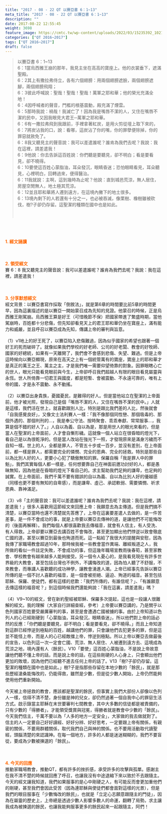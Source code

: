 ```yaml
---
title: "2017 - 08 - 22 QT 以賽亞書 6：1~13"
meta_title: "2017 - 08 - 22 QT 以賽亞書 6：1~13"
description: ""
date: 2017-08-22 12:55:45
weight: 3698
feature_image: https://cmtc.tw/wp-content/uploads/2022/03/15235392_10211799862337740_180693556567566654_o-1.webp
categories: ["QT 2016~2017"]
tags: ["QT 2016~2017"]
draft: false
---
```


<blockquote>以賽亞書 6：1~13<br />
6：1當烏西雅王崩的那年，我見主坐在高高的寶座上。他的衣裳垂下，遮滿聖殿。<br />
6：2其上有撒拉弗侍立，各有六個翅膀：用兩個翅膀遮臉，兩個翅膀遮腳，兩個翅膀飛翔；<br />
6：3彼此呼喊說：聖哉！聖哉！聖哉！萬軍之耶和華；他的榮光充滿全地！<br />
6：4因呼喊者的聲音，門檻的根基震動，殿充滿了煙雲。<br />
6：5那時我說：禍哉！我滅亡了！因為我是嘴唇不潔的人，又住在嘴唇不潔的民中，又因我眼見大君王─萬軍之耶和華。<br />
6：6有一撒拉弗飛到我跟前，手裡拿著紅炭，是用火剪從壇上取下來的，<br />
6：7將炭沾我的口，說：看哪，這炭沾了你的嘴，你的罪孽便除掉，你的罪惡就赦免了。<br />
6：8我又聽見主的聲音說：我可以差遣誰呢？誰肯為我們去呢？我說：我在這裡，請差遣我！<br />
6：9他說：你去告訴這百姓說：你們聽是要聽見，卻不明白；看是要看見，卻不曉得。<br />
6：10要使這百姓心蒙脂油，耳朵發沉，眼睛昏迷；恐怕眼睛看見，耳朵聽見，心裡明白，回轉過來，便得醫治。<br />
6：11我就說：主啊，這到幾時為止呢？他說：直到城邑荒涼，無人居住，房屋空閒無人，地土極其荒涼。<br />
6：12並且耶和華將人遷到遠方，在這境內撇下的地土很多。<br />
6：13境內剩下的人若還有十分之一，也必被吞滅，像栗樹、橡樹雖被砍伐，樹?子卻仍存留。這聖潔的種類在國中也是如此。<br />
<br />
&nbsp;</blockquote><br />
&nbsp;<br />
<br />
<span style="color: #ff6600;"><strong>1. </strong><strong>經文誦讀</strong></span><br />
<br />
<span style="color: #ff6600;"><strong> </strong></span><br />
<br />
<span style="color: #ff6600;"><strong>2. </strong><strong>領受經文<br />
</strong></span>賽 6：8 我又聽見主的聲音說：我可以差遣誰呢？誰肯為我們去呢？我說：我在這裡，請差遣我！<br />
<br />
&nbsp;<br />
<br />
<span style="color: #ff6600;"><strong>3. 分享默想經文<br />
</strong></span>經文背景：以賽亞書寫作採取「倒敘法」，就是第6章的時間要比前5章的時間更早，因為這裏描述的是以賽亞一開始蒙召成為先知的見證。他蒙召的時候，正是烏西雅王剛駕崩。烏西雅王算是好王（可惜晚節不保）把國家帶進了繁盛時期，當他駕崩時，百姓都十分悲傷，但先知卻看見天上的君王耶和華仍坐在寶座上，滿有能力和威嚴，並且呼召以賽亞成為先知，傳講上帝的審判與旨意。<br />
<br />
（1）v1地上的好王死了，以賽亞陷入悲傷難過，因為似乎國家的希望也跟著一個好王的死而破碎了。就像如果我們學校的好老師、公司的好老闆、教會的好牧師、國家的好總統，如果有一天離開了，我們會不會感到悲傷、失望、難過。但是上帝這時候向以賽亞顯現，原來在高天之上有一個統管萬有的寶座，寶座上的耶和華才是真正的萬王之王、萬主之主，才是我們唯一需要仰望倚靠的對象。因罪眼瞎心亡的世人，眼光只能看見眼前與今生，上帝卻呼召我們超越人有限的眼目看見屬靈與永恆。世人所倚靠一切君王與國度，都是短暫、會被震動、不永遠可靠的，唯有上帝的國，才是永不震動、永不動搖。<br />
<br />
（2）以賽亞出身貴族，憂國憂民，是難得的好人。但是當他站立在聖潔的上帝面前，他才被光照，發現自己是個「嘴唇不潔的人，又住在嘴唇不潔的民中。」人就是這樣，我們活在世上，就喜歡跟別人比，特別是跟比我們差的人比，然後就會「自我感覺良好」，又像文士法利賽人一樣：「我不像那個同性戀、那個吸毒的、那個外遇的、那個判刑的…，我是奉公守法、按時聚會、乖乖奉獻、常常服事…，我算是個不錯的好人了。」人自以為義、自以為是，那是用世人的眼光來看的，但是當人在聖潔的上帝面前，人才會自慚形穢。這就像一個人站立在很昏暗的燈光下，看自己是以為很乾淨的。但是當人改站在強光下一照，才發現原來是滿身污穢而不自知一樣。世上的人，全都是罪人，不管五十步或一百步，並沒有差別，在上帝面前，都一樣是罪人，都需要完全的憐憫、完全的恩典、完全的拯救。特別是那些自以為比別人好的人，更要小心犯了驕傲無知的罪。保羅自稱「我是罪人中的罪魁」，我們其實每個人都一樣是，任何想要靠自己在神面前邀功討好的人，都是愚昧無知，因為他是在昏暗的燈光下看自己的。求主幫助我們足夠的謙卑，也足夠的誠實。在上帝面前，我們千萬不要有錯誤的自以為義、自以為比別人好的優越感（同樣也更不要有無知的自卑感），而是謙卑、虛己、承認軟弱、需要憐憫、祈求恩典、靠神滿足。<br />
<br />
（3）v8「主的聲音說：我可以差遣誰呢？誰肯為我們去呢？我說：我在這裡，請差遣我！」很多人喜歡用這節經文來回應上帝：我願意去為主傳道。但是我們搞不清楚，以賽亞當時也還不清楚就先答應了，上帝在這裏要差遣人去做的，是一件苦差事，是一件不會成功的事，就是上帝要以賽亞去傳神的道，是讓他們不可能悔改的（後面再解釋）。我們每個人都很喜歡我去傳福音，就會有人信主，有人受洗、有人得救。上帝卻要以賽亞去講百姓不會悔改，甚至更加顯出他們悖逆以致會徹底亡國的道，甚至以賽亞到最後也殉道而死。這一點給了我很大的提醒與安慰，因為我傳了家職場教會超過10年，那時候我被一些教會當作異端、離經叛道之人，我所做的看似一件註定失敗，不會成功的事，但這幾年職場宣教雨後春筍，甚至家教會、學校教會有越來越多人能夠接受。另一個令人憂心的，是我看見現在有許多世界級的大教會，甚至包括台灣也不例外，不講悔改的道，因為怕人聽了不舒服，不來教會，而專講人喜歡聽的成功神學，讓教會湧進人潮。上帝已經事先告訴以賽亞所傳的是一個不討人喜歡的福音，是一個會被拒絕、逼迫、殉道的福音。甚至包括耶穌、保羅、使徒們，都有這樣的悲歎：「我們所傳的，有誰信呢？」、「有誰願意去傳這樣的福音呢？」到這個時候我們還能夠說：「我在這裏，請差遣我」嗎？<br />
<br />
（4）V9~10的經文，曾在新約聖經被耶穌、保羅多次提起，這也是一段讓人很難解的經文。我的理解（大家自行詳細查經，參考）上帝要以賽亞講的，乃是關乎以色列國家百姓要受嚴厲審判的事，甚至是會遭遇亡國被擄的事。由於上帝知道以色列人的心已經剛硬到「心蒙脂油，耳朵發沉，眼睛昏迷」，所以他們對上帝的話必然的反應：「你們聽是要聽見，卻不明白；看是要看見，卻不曉得。」而且上帝知道對這群已經悖逆到極點的百姓，越講他們的罪，只會讓他們去犯更多的罪，但是這並不能怪上帝，而是人的心已經敵擋上帝，悖逆到極點。所以上帝以賽亞去做最後的宣告，以色列這一次一定會亡國、荒涼、無人居住、人被遷到遠方去、這境成為荒涼之地，境內還有人（餘民）。V10「要使」這百姓心蒙脂油，不是說上帝故意讓他們聽不懂上帝的話，而是說上帝的話，在這些剛硬的人心身上，只會顯出他們更加的敗壞，因為他們已經聽不進去任何上帝的話了。V13「樹?子卻仍存留。這聖潔的種類在國中也是如此。」樹?子是指那些存留在本地少數的「餘民」，就是那些歷經滄桑能悔改的，仍能得救，雖然是少數，但是從少數人開始，上帝仍然能夠使用他們重新開始。<br />
<br />
今天被上帝拯救的教會，應該都是聖潔的餘民，但事實上我們大部份人卻像以色列人一樣，信得不清不楚，身份雖是神的兒女，卻仍然過著一個自我中心的罪惡生活方式。啟示錄當主耶穌在末世要審判七間教會，其中大多數的信徒都是被責備的，只有少數的「得勝者」，才能領受獎賞與冠冕，得勝者就是教會中少數的「餘民」。今天我們信主，千萬不要以為「人多的地方一定安全」，大家做的我去做就對了。信主的人一定要自己好好讀經、好好分辨、好好思考，一定要跟上帝有關係，有親密的關係，不要用群體關係，取代我們自己與神的關係。也不要用活動取代讀聖經，頭腦清楚的來認識神。在每一個地方，許多的人都是迷迷糊糊的，我們不要盲從，要成為少數被揀選的「餘民」。<br />
<br />
&nbsp;<br />
<br />
<span style="color: #ff6600;"><strong>4. 今天的回應<br />
</strong></span>推動家職場教會，推動QT，都有許多的挫折感，承受許多的攻擊與孤單。感謝主在我不清不楚的時候就回應了呼召，也讓我沒有中途退縮下來以致於不去跟隨主。今天的經文讓我知道，我們如果服事的是心中剛硬之人，有可能反而會更加重他們的剛硬，甚至我們會因此受苦（因為連耶穌與使徒們都會面對這樣的光景），但是我們的眼目服事在「少數悔改的餘民」，也就是「立定心志願意跟隨主的門徒」，因為在屬靈的歷史上，上帝總是透過少數人影響多數人的命運，翻轉了局勢。求主讓我成為被揀選的餘民，也讓我能夠服事更多的餘民起來一起跟隨主，阿們！<br />
<br />
&nbsp;
        